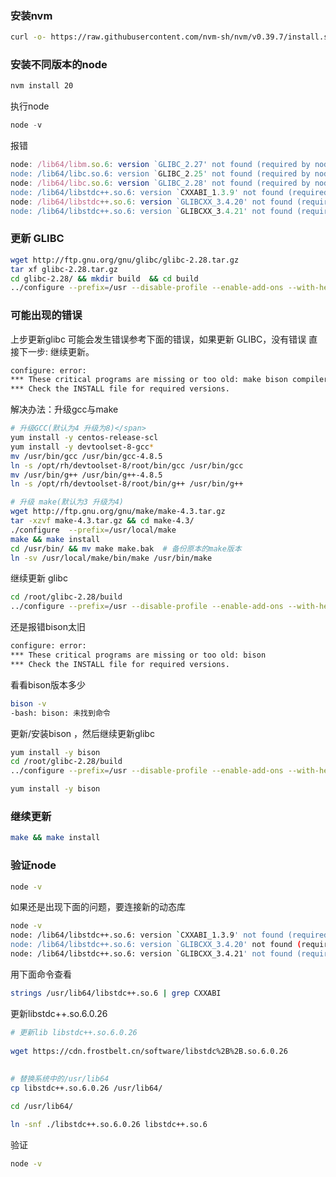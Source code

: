 ### 安装nvm 

```sh
curl -o- https://raw.githubusercontent.com/nvm-sh/nvm/v0.39.7/install.sh | bash
```

### 安装不同版本的node

```sh
nvm install 20
```

执行node 

```js
node -v
```
报错

```js
node: /lib64/libm.so.6: version `GLIBC_2.27' not found (required by node)
node: /lib64/libc.so.6: version `GLIBC_2.25' not found (required by node)
node: /lib64/libc.so.6: version `GLIBC_2.28' not found (required by node)
node: /lib64/libstdc++.so.6: version `CXXABI_1.3.9' not found (required by node)
node: /lib64/libstdc++.so.6: version `GLIBCXX_3.4.20' not found (required by node)
node: /lib64/libstdc++.so.6: version `GLIBCXX_3.4.21' not found (required by node)
```

### 更新 GLIBC

```sh
wget http://ftp.gnu.org/gnu/glibc/glibc-2.28.tar.gz
tar xf glibc-2.28.tar.gz 
cd glibc-2.28/ && mkdir build  && cd build
../configure --prefix=/usr --disable-profile --enable-add-ons --with-headers=/usr/include --with-binutils=/usr/bin
```

### 可能出现的错误

上步更新glibc 可能会发生错误参考下面的错误，如果更新 GLIBC，没有错误 直接下一步: 继续更新。

```sh
configure: error: 
*** These critical programs are missing or too old: make bison compiler
*** Check the INSTALL file for required versions.
```

解决办法：升级gcc与make

```sh
# 升级GCC(默认为4 升级为8)</span>
yum install -y centos-release-scl
yum install -y devtoolset-8-gcc*
mv /usr/bin/gcc /usr/bin/gcc-4.8.5
ln -s /opt/rh/devtoolset-8/root/bin/gcc /usr/bin/gcc
mv /usr/bin/g++ /usr/bin/g++-4.8.5
ln -s /opt/rh/devtoolset-8/root/bin/g++ /usr/bin/g++

# 升级 make(默认为3 升级为4)
wget http://ftp.gnu.org/gnu/make/make-4.3.tar.gz
tar -xzvf make-4.3.tar.gz && cd make-4.3/
./configure  --prefix=/usr/local/make
make && make install
cd /usr/bin/ && mv make make.bak  # 备份原本的make版本
ln -sv /usr/local/make/bin/make /usr/bin/make
```

继续更新 glibc

```sh
cd /root/glibc-2.28/build
../configure --prefix=/usr --disable-profile --enable-add-ons --with-headers=/usr/include --with-binutils=/usr/bin
```
还是报错bison太旧

```sh
configure: error: 
*** These critical programs are missing or too old: bison
*** Check the INSTALL file for required versions.
```

看看bison版本多少

```sh
bison -v
-bash: bison: 未找到命令
```

更新/安装bison ，然后继续更新glibc

```sh
yum install -y bison
cd /root/glibc-2.28/build
../configure --prefix=/usr --disable-profile --enable-add-ons --with-headers=/usr/include --with-binutils=/usr/bin

yum install -y bison

```


### 继续更新

```sh
make && make install
```

### 验证node

```sh
node -v

```

如果还是出现下面的问题，要连接新的动态库

```sh
node -v
node: /lib64/libstdc++.so.6: version `CXXABI_1.3.9' not found (required by node)
node: /lib64/libstdc++.so.6: version `GLIBCXX_3.4.20' not found (required by node)
node: /lib64/libstdc++.so.6: version `GLIBCXX_3.4.21' not found (required by node)
```

用下面命令查看

```sh
strings /usr/lib64/libstdc++.so.6 | grep CXXABI
```

更新libstdc++.so.6.0.26

```sh
# 更新lib libstdc++.so.6.0.26
 
wget https://cdn.frostbelt.cn/software/libstdc%2B%2B.so.6.0.26
 
 
# 替换系统中的/usr/lib64
cp libstdc++.so.6.0.26 /usr/lib64/

cd /usr/lib64/

ln -snf ./libstdc++.so.6.0.26 libstdc++.so.6
```

验证

```sh
node -v
```